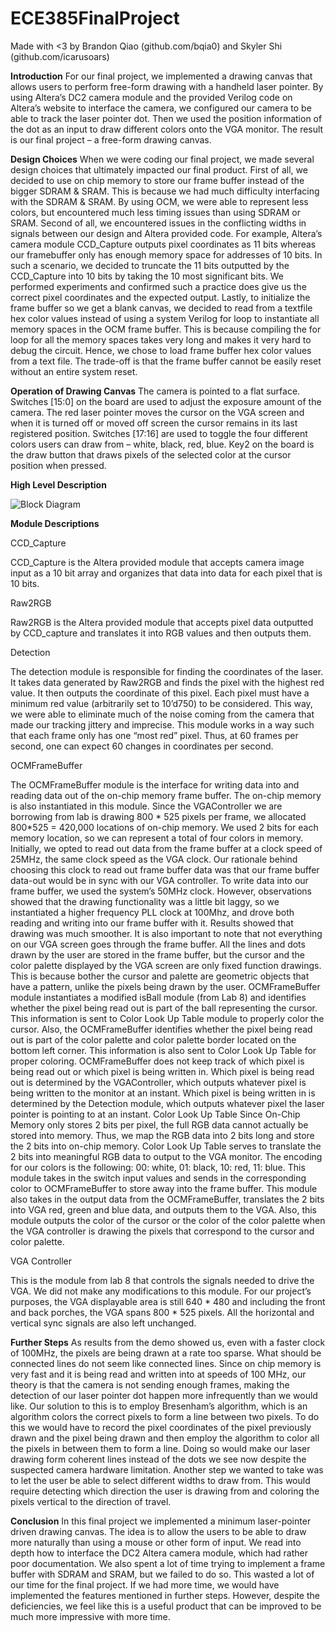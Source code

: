 # ECE385FinalProject

Made with <3 by Brandon Qiao (github.com/bqia0) and Skyler Shi (github.com/icarusoars)

**Introduction**
For our final project, we implemented a drawing canvas that allows users to perform free-form drawing with a handheld laser pointer. By using Altera’s DC2 camera module and the provided Verilog code on Altera’s website to interface the camera, we configured our camera to be able to track the laser pointer dot. Then we used the position information of the dot as an input to draw different colors onto the VGA monitor. The result is our final project – a free-form drawing canvas.

**Design Choices**
When we were coding our final project, we made several design choices that ultimately impacted our final product. First of all, we decided to use on chip memory to store our frame buffer instead of the bigger SDRAM & SRAM. This is because we had much difficulty interfacing with the SDRAM & SRAM. By using OCM, we were able to represent less colors, but encountered much less timing issues than using SDRAM or SRAM. 
Second of all, we encountered issues in the conflicting widths in signals between our design and Altera provided code. For example, Altera’s camera module CCD_Capture outputs pixel coordinates as 11 bits whereas our framebuffer only has enough memory space for addresses of 10 bits. In such a scenario, we decided to truncate the 11 bits outputted by the CCD_Capture into 10 bits by taking the 10 most significant bits. We performed experiments and confirmed such a practice does give us the correct pixel coordinates and the expected output.
Lastly, to initialize the frame buffer so we get a blank canvas, we decided to read from a textfile hex color values instead of using a system Verilog for loop to instantiate all memory spaces in the OCM frame buffer. This is because compiling the for loop for all the memory spaces takes very long and makes it very hard to debug the circuit. Hence, we chose to load frame buffer hex color values from a text file. The trade-off is that the frame buffer cannot be easily reset without an entire system reset.

**Operation of Drawing Canvas**
The camera is pointed to a flat surface. Switches [15:0] on the board are used to adjust the exposure amount of the camera. The red laser pointer moves the cursor on the VGA screen and when it is turned off or moved off screen the cursor remains in its last registered position. Switches [17:16] are used to toggle the four different colors users can draw from – white, black, red, blue. Key2 on the board is the draw button that draws pixels of the selected color at the cursor position when pressed.

**High Level Description**

![Block Diagram](https://raw.githubusercontent.com/bqia0/Laser-Pointer-Paint/master/images/Block.png?raw=true)

 
**Module Descriptions**

CCD_Capture

CCD_Capture is the Altera provided module that accepts camera image input as a 10 bit array and organizes that data into data for each pixel that is 10 bits.


Raw2RGB

Raw2RGB is the Altera provided module that accepts pixel data outputted by CCD_capture and translates it into RGB values and then outputs them.


Detection

The detection module is responsible for finding the coordinates of the laser. It takes data generated by Raw2RGB and finds the pixel with the highest red value. It then outputs the coordinate of this pixel. Each pixel must have a minimum red value (arbitrarily set to 10’d750) to be considered. This way, we were able to eliminate much of the noise coming from the camera that made our tracking jittery and imprecise. This module works in a way such that each frame only has one “most red” pixel. Thus, at 60 frames per second, one can expect 60 changes in coordinates per second. 


OCMFrameBuffer

The OCMFrameBuffer module is the interface for writing data into and reading data out of the on-chip memory frame buffer. The on-chip memory is also instantiated in this module. Since the VGAController we are borrowing from lab is drawing 800 * 525 pixels per frame, we allocated 800*525 = 420,000 locations of on-chip memory. We used 2 bits for each memory location, so we can represent a total of four colors in memory. 
Initially, we opted to read out data from the frame buffer at a clock speed of 25MHz, the same clock speed as the VGA clock. Our rationale behind choosing this clock to read out frame buffer data was that our frame buffer data-out would be in sync with our VGA controller. To write data into our frame buffer, we used the system’s 50MHz clock. However, observations showed that the drawing functionality was a little bit laggy, so we instantiated a higher frequency PLL clock at 100Mhz, and drove both reading and writing into our frame buffer with it. Results showed that drawing was much smoother.
It is also important to note that not everything on our VGA screen goes through the frame buffer. All the lines and dots drawn by the user are stored in the frame buffer, but the cursor and the color palette displayed by the VGA screen are only fixed function drawings. This is because bother the cursor and palette are geometric objects that have a pattern, unlike the pixels being drawn by the user. OCMFrameBuffer module instantiates a modified isBall module (from Lab 8) and identifies whether the pixel being read out is part of the ball representing the cursor. This information is sent to Color Look Up Table module to properly color the cursor. Also, the OCMFrameBuffer identifies whether the pixel being read out is part of the color palette and color palette border located on the bottom left corner. This information is also sent to Color Look Up Table for proper coloring.
OCMFrameBuffer does not keep track of which pixel is being read out or which pixel is being written in. Which pixel is being read out is determined by the VGAController, which outputs whatever pixel is being written to the monitor at an instant. Which pixel is being written in is determined by the Detection module, which outputs whatever pixel the laser pointer is pointing to at an instant.
Color Look Up Table
Since On-Chip Memory only stores 2 bits per pixel, the full RGB data cannot actually be stored into memory. Thus, we map the RGB data into 2 bits long and store the 2 bits into on-chip memory. Color Look Up Table serves to translate the 2 bits into meaningful RGB data to output to the VGA monitor. 
The encoding for our colors is the following: 00: white, 01: black, 10: red, 11: blue.
This module takes in the switch input values and sends in the corresponding color to OCMFrameBuffer to store away into the frame buffer. This module also takes in the output data from the OCMFrameBuffer, translates the 2 bits into VGA red, green and blue data, and outputs them to the VGA.
Also, this module outputs the color of the cursor or the color of the color palette when the VGA controller is drawing the pixels that correspond to the cursor and color palette.


VGA Controller

This is the module from lab 8 that controls the signals needed to drive the VGA. We did not make any modifications to this module. For our project’s purposes, the VGA displayable area is still 640 * 480 and including the front and back porches, the VGA spans 800 * 525 pixels. All the horizontal and vertical sync signals are also left unchanged.

**Further Steps**
As results from the demo showed us, even with a faster clock of 100MHz, the pixels are being drawn at a rate too sparse. What should be connected lines do not seem like connected lines. Since on chip memory is very fast and it is being read and written into at speeds of 100 MHz, our theory is that the camera is not sending enough frames, making the detection of our laser pointer dot happen more infrequently than we would like.
Our solution to this is to employ Bresenham’s algorithm, which is an algorithm colors the correct pixels to form a line between two pixels. To do this we would have to record the pixel coordinates of the pixel previously drawn and the pixel being drawn and then employ the algorithm to color all the pixels in between them to form a line. Doing so would make our laser drawing form coherent lines instead of the dots we see now despite the suspected camera hardware limitation.
Another step we wanted to take was to let the user be able to select different widths to draw from. This would require detecting which direction the user is drawing from and coloring the pixels vertical to the direction of travel.


**Conclusion**
In this final project we implemented a minimum laser-pointer driven drawing canvas. The idea is to allow the users to be able to draw more naturally than using a mouse or other form of input. We read into depth how to interface the DC2 Altera camera module, which had rather poor documentation. We also spent a lot of time trying to implement a frame buffer with SDRAM and SRAM, but we failed to do so. This wasted a lot of our time for the final project. If we had more time, we would have implemented the features mentioned in further steps. However, despite the deficiencies, we feel like this is a useful product that can be improved to be much more impressive with more time.
